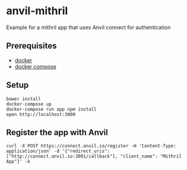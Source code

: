 # anvil-mithril

Example for a mithril app that uses Anvil connect for authentication

## Prerequisites

* [docker](https://docs.docker.com/installation/mac)
* [docker compose](https://docs.docker.com/compose/install)

## Setup
    bower install
    docker-compose up
    docker-compose run app npm install
    open http://localhost:3000

## Register the app with Anvil

    curl -X POST https://connect.anvil.io/register -H 'Content-Type: application/json' -d '{"redirect_uris": ["http://connect.anvil.io:3001/callback"], "client_name": "Mithril App"}' -k


